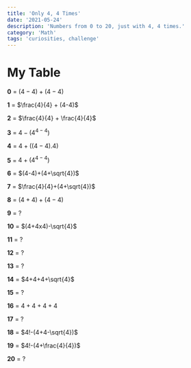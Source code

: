 ```yaml
---
title: 'Only 4, 4 Times'
date: '2021-05-24'
description: 'Numbers from 0 to 20, just with 4, 4 times.'
category: 'Math'
tags: 'curiosities, challenge'
---
```


# My Table

**0** = $(4-4)+(4-4)$

**1** = $\frac{4}{4} + (4-4)$

**2** = $\frac{4}{4} + \frac{4}{4}$

**3** = $4-(4^{4-4})$

**4** = $4+((4-4).4)$

**5** = $4+(4^{4-4})$

**6** = $(4-4)+(4+\sqrt{4})$

**7** = $\frac{4}{4}+(4+\sqrt{4})$

**8** = $(4+4)+(4-4)$

**9** = $?$

**10** = $(4+4x4)-\sqrt{4}$

**11** = $?$

**12** = $?$

**13** = $?$

**14** = $4+4+4+\sqrt{4}$

**15** = $?$

**16** = $4+4+4+4$

**17** = $?$

**18** = $4!-(4+4-\sqrt{4})$

**19** = $4!-(4+\frac{4}{4})$

**20** = $?$

